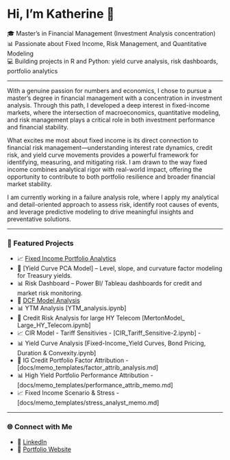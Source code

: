# Hi, I’m Katherine 👋  

🎓 Master’s in Financial Management (Investment Analysis concentration)  
📊 Passionate about Fixed Income, Risk Management, and Quantitative Modeling  
💻 Building projects in R and Python: yield curve analysis, risk dashboards, portfolio analytics  

---

With a genuine passion for numbers and economics, I chose to pursue a master’s degree in financial management with a concentration in investment analysis. Through this path, I developed a deep interest in fixed-income markets, where the intersection of macroeconomics, quantitative modeling, and risk management plays a critical role in both investment performance and financial stability.

What excites me most about fixed income is its direct connection to financial risk management—understanding interest rate dynamics, credit risk, and yield curve movements provides a powerful framework for identifying, measuring, and mitigating risk. I am drawn to the way fixed income combines analytical rigor with real-world impact, offering the opportunity to contribute to both portfolio resilience and broader financial market stability.

I am currently working in a failure analysis role, where I apply my analytical and detail-oriented approach to assess risk, identify root causes of events, and leverage predictive modeling to drive meaningful insights and preventative solutions.

---

### 🚀 Featured Projects
- 📈 [Fixed Income Portfolio Analytics](docs/memo_templates/FI_model_portfolio.md)
- 🏦 [Yield Curve PCA Model] – Level, slope, and curvature factor modeling for Treasury yields.  
- 📊 Risk Dashboard – Power BI/ Tableau dashboards for credit and market risk monitoring.
- 🏦 [DCF Model Analysis](DCF_Analysis.ipynb)
- 📊 YTM Analysis [YTM_analysis.ipynb]
- 🏦 Credit Risk Analysis for large HY Telecom  [MertonModel_ Large_HY_Telecom.ipynb]
- 📈 CIR Model - Tariff Sensitivies - [CIR_Tariff_Sensitive-2.ipynb] -
- 📊 Yield Curve Analysis [Fixed-Income_Yield Curves, Bond Pricing, Duration & Convexity.ipynb] 
- 🏦 IG Credit Portfolio Factor Attribution - [docs/memo_templates/factor_attrib_analysis.md]
- 📊 High Yield Portfolio Performance Attribution - [docs/memo_templates/performance_attrib_memo.md]
- 📈 Fixed Income Scenario & Stress - [docs/memo_templates/stress_analyst_memo.md] 

---

### 🌐 Connect with Me
- 💼 [LinkedIn](https://www.linkedin.com/in/katherinecohen1010/)
- 📂 [Portfolio Website](https://sites.google.com/view/Katherine-Cohen)  

